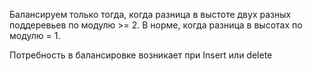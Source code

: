 Балансируем только тогда, когда разница в выстоте двух разных поддеревьев по модулю >= 2. В норме, когда разница в высотах по модулю = 1.

Потребность в балансировке возникает при Insert или delete

